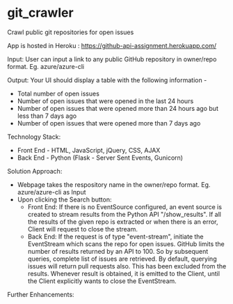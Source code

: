 # git_crawler
Crawl public git repositories for open issues

App is hosted in Heroku : https://github-api-assignment.herokuapp.com/

Input: 
User can input a link to any public GitHub repository in owner/repo format. Eg. azure/azure-cli

Output:
Your UI should display a table with the following information -

- Total number of open issues 
- Number of open issues that were opened in the last 24 hours 
- Number of open issues that were opened more than 24 hours ago but less than 7 days ago 
- Number of open issues that were opened more than 7 days ago

Technology Stack:
- Front End - HTML, JavaScript, jQuery, CSS, AJAX
- Back End - Python (Flask - Server Sent Events, Gunicorn)

Solution Approach:

- Webpage takes the respository name in the owner/repo format. Eg. azure/azure-cli as Input
- Upon clicking the Search button:
   - Front End: If there is no EventSource configured, an event source is created to stream results from the Python API "/show_results". If all the results of the given repo is extracted or when there is an error, Client will request to close the stream.
   - Back End: If the request is of type "event-stream", initiate the EventStream which scans the repo for open issues. GitHub limits the number of results returned by an API to 100. So by subsequent queries, complete list of issues are retrieved.
   By default, querying issues will return pull requests also. This has been excluded from the results. Whenever result is obtained, it is emitted to the Client, until the Client explicitly wants to close the EventStream.
   
   
Further Enhancements:



